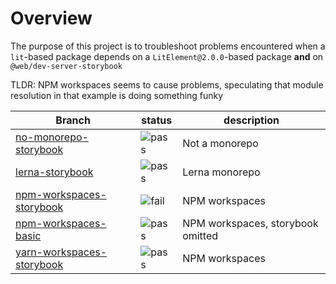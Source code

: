 # Overview

The purpose of this project is to troubleshoot problems encountered when a `lit`-based package depends on a `LitElement@2.0.0`-based package **and** on `@web/dev-server-storybook`

TLDR:  NPM workspaces seems to cause problems, speculating that module resolution in that example is doing something funky

| Branch                                                                                               | status                                              | description                       |
| ---------------------------------------------------------------------------------------------------- | --------------------------------------------------- | --------------------------------- |
| [no-monorepo-storybook](https://github.com/robrez/openwc-testing/tree/no-monorepo-storybook)         | ![pass](https://img.shields.io/badge/pass-success)  | Not a monorepo                    |
| [lerna-storybook](https://github.com/robrez/openwc-testing/tree/lerna-storybook)                     | ![pass](https://img.shields.io/badge/pass-success)  | Lerna monorepo                    |
| [npm-workspaces-storybook](https://github.com/robrez/openwc-testing/tree/npm-workspaces-storybook)   | ![fail](https://img.shields.io/badge/fail-critical) | NPM workspaces                    |
| [npm-workspaces-basic](https://github.com/robrez/openwc-testing/tree/npm-workspaces-basic)           | ![pass](https://img.shields.io/badge/pass-success)  | NPM workspaces, storybook omitted |
| [yarn-workspaces-storybook](https://github.com/robrez/openwc-testing/tree/yarn-workspaces-storybook) | ![pass](https://img.shields.io/badge/pass-success)  | NPM workspaces                    |
